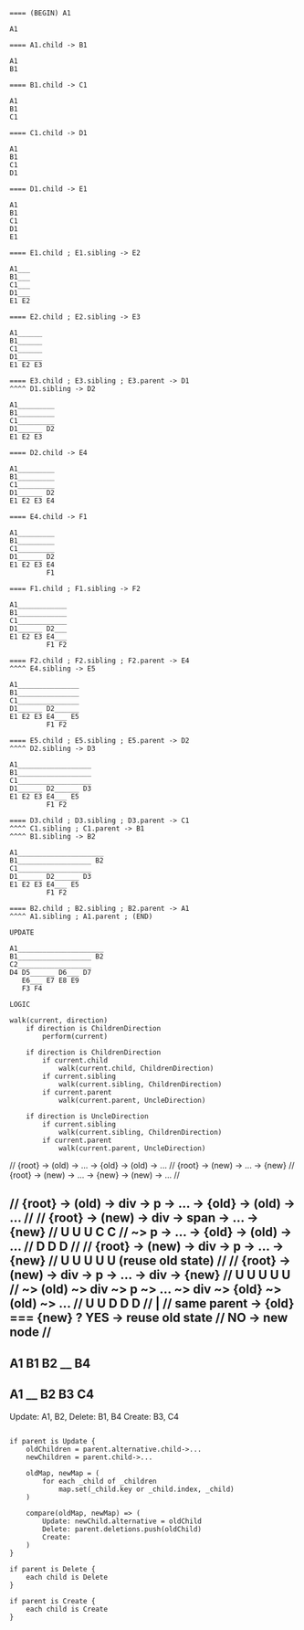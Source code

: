 ```
==== (BEGIN) A1

A1

==== A1.child -> B1

A1
B1

==== B1.child -> C1

A1
B1
C1

==== C1.child -> D1

A1
B1
C1
D1

==== D1.child -> E1

A1
B1
C1
D1
E1

==== E1.child ; E1.sibling -> E2

A1___
B1___
C1___
D1___
E1 E2

==== E2.child ; E2.sibling -> E3

A1______
B1______
C1______
D1______
E1 E2 E3

==== E3.child ; E3.sibling ; E3.parent -> D1
^^^^ D1.sibling -> D2

A1_________
B1_________
C1_________
D1______ D2 
E1 E2 E3

==== D2.child -> E4

A1_________
B1_________
C1_________
D1______ D2
E1 E2 E3 E4

==== E4.child -> F1

A1_________
B1_________
C1_________
D1______ D2 
E1 E2 E3 E4
         F1

==== F1.child ; F1.sibling -> F2

A1____________
B1____________
C1____________
D1______ D2___
E1 E2 E3 E4___
         F1 F2

==== F2.child ; F2.sibling ; F2.parent -> E4
^^^^ E4.sibling -> E5

A1_______________
B1_______________
C1_______________
D1______ D2______
E1 E2 E3 E4___ E5
         F1 F2

==== E5.child ; E5.sibling ; E5.parent -> D2
^^^^ D2.sibling -> D3

A1__________________
B1__________________
C1__________________
D1______ D2______ D3
E1 E2 E3 E4___ E5
         F1 F2

==== D3.child ; D3.sibling ; D3.parent -> C1
^^^^ C1.sibling ; C1.parent -> B1
^^^^ B1.sibling -> B2

A1_____________________
B1__________________ B2
C1__________________
D1______ D2______ D3
E1 E2 E3 E4___ E5
         F1 F2

==== B2.child ; B2.sibling ; B2.parent -> A1
^^^^ A1.sibling ; A1.parent ; (END)

UPDATE

A1_____________________
B1__________________ B2
C2__________________
D4 D5______ D6___ D7
   E6___ E7 E8 E9
   F3 F4

LOGIC

walk(current, direction)
    if direction is ChildrenDirection
        perform(current)

    if direction is ChildrenDirection
        if current.child
            walk(current.child, ChildrenDirection)
        if current.sibling
            walk(current.sibling, ChildrenDirection)
        if current.parent
            walk(current.parent, UncleDirection)

    if direction is UncleDirection
        if current.sibling
            walk(current.sibling, ChildrenDirection)
        if current.parent
            walk(current.parent, UncleDirection)

```

// {root} -> (old) -> ... -> {old} -> (old) -> ...
// {root} -> (new) -> ... -> {new}
// {root} -> (new) -> ... -> {new} -> (new) -> ...
// 

// {root} -> (old) -> div -> p -> ... -> {old} -> (old) -> ...
//
// {root} -> (new) -> div -> span -> ... -> {new}
// U         U        U      C              C
//                        ~> p -> ... -> {old} -> (old) -> ...
//                           D           D        D
//
// {root} -> (new) -> div -> p -> ... -> {new}
// U         U        U      U           U (reuse old state)
//
// {root} -> (new) -> div -> p -> ... -> div -> {new}
// U         U        U      U           U      
//        ~> (old) ~> div ~> p ~> ... ~> div ~> {old} ~> (old) ~> ...
//           U        U      D           D      D
//                                       |
//                                       same parent -> {old} === {new} ? YES -> reuse old state
//                                                                        NO  -> new node
//
---
A1
B1 B2 __ B4
---
A1
__ B2 B3 C4
---

Update: A1, B2, 
Delete: B1, B4
Create: B3, C4

```

if parent is Update {
    oldChildren = parent.alternative.child->...
    newChildren = parent.child->...

    oldMap, newMap = (
        for each _child of _children
            map.set(_child.key or _child.index, _child)
    )

    compare(oldMap, newMap) => (
        Update: newChild.alternative = oldChild
        Delete: parent.deletions.push(oldChild)
        Create:
    )
}

if parent is Delete {
    each child is Delete
}

if parent is Create {
    each child is Create
}

```